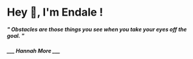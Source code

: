 <h1 title="head"> Hey 👋, I'm Endale !</h1>

**<h5><i>" Obstacles are those things you see when you take your eyes off the goal. "</i></h5>**

*<b>___ Hannah More ___</b>*
